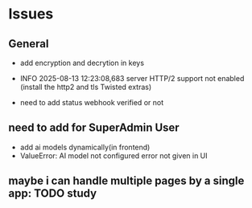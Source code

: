 # Issues

## General

- add encryption and decrytion in keys

- INFO 2025-08-13 12:23:08,683 server HTTP/2 support not enabled (install the http2 and tls Twisted extras)

- need to add status webhook verified or not

## need to add for SuperAdmin User

- add ai models dynamically(in frontend)
- ValueError: AI model not configured error not given in UI

## maybe i can handle multiple pages by a single app: TODO study
